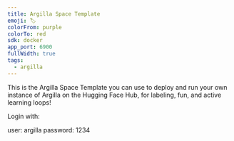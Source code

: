 ```yaml
---
title: Argilla Space Template
emoji: 🏷️
colorFrom: purple
colorTo: red
sdk: docker
app_port: 6900
fullWidth: true
tags:
  - argilla
---
```


This is the Argilla Space Template you can use to deploy and run your own instance of Argilla on the Hugging Face Hub, for labeling, fun, and active learning loops!

Login with:

user: argilla
password: 1234
